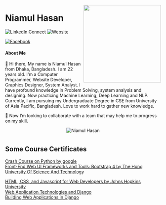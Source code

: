 <a target="_blank" href="https://shunjid.github.io"><img width="250" align="right" src="https://www.mastersoftwaresolutions.com/wp-content/uploads/2014/08/bnr-1.png">
</a>

# Niamul Hasan
[![LinkedIn Connect](https://img.shields.io/badge/%20-Connect-black?color=14171A&labelColor=212121&logo=linkedin&logoColor=ffffff)](https://www.linkedin.com/in/niamul-hassan-b74489118/)
[![Website](https://img.shields.io/badge/%20-Follow-black?color=14171A&labelColor=d81b60&logo=html&logoColor=ffffff)](https://niamul64.github.io/)

[![Facebook](https://img.shields.io/badge/%20-Follow-black?color=14171A&labelColor=050404&logo=facebook&logoColor=ffffff)](https://www.facebook.com/mn.hr.37/)

#### About Me

👋 Hi there, My name is Niamul Hasan from Dhaka, Bangladesh. I am 22 years old. I'm a Computer Programmer, Website Developer, Graphics Designer, System Analyst. I have profound knowledge in Problem Solving, system analysis and designing. Now practicing Machine Learning, Deep Learning and NLP. Currently, I am pursuing my Undergraduate Degree in CSE from University of Asia Pacific, Bangladesh. Love to work hard to gather new knowledge.



👯 Now I’m looking to collaborate with a team that may help me to progress on my skill.


<p align="center"> <img src="https://github-readme-stats.vercel.app/api?username=niamul64&show_icons=true&theme=synthwave" alt="Niamul Hasan" /> <h1>

## Some Course Certificates
  [Crash Course on Python by google](https://www.coursera.org/account/accomplishments/certificate/F53L2Z9AGZKZ)
<br>
 [Front-End Web UI Frameworks and Tools: Bootstrap 4 by The Hong University Of Science And Technology](https://www.coursera.org/account/accomplishments/certificate/YHW6MME3UEZ3)
<br>

 [HTML, CSS, and Javascript for Web Developers by Johns Hopkins University](https://www.coursera.org/account/accomplishments/certificate/F3QEHCSR7AXD)
<br>
 [Web Application Technologies and Django](https://www.coursera.org/account/accomplishments/certificate/BQ3T4Z63V2WT)
 <br>
 [Building Web Applications in Django](https://www.coursera.org/account/accomplishments/certificate/WYPKV6NEA5UM)

##
<!-- theme=radical :: " dark, radical, merko, gruvbox, tokyonight, onedark, cobalt, synthwave, highcontrast, dracula"
**niamul64/niamul64** is a ✨ _special_ ✨ repository because its `README.md` (this file) appears on your GitHub profile.

Here are some ideas to get you started:

- 🔭 I’m currently working on ...
- 🌱 I’m currently learning ...

- 🤔 I’m looking for help with ...
- 💬 Ask me about ...
- 📫 How to reach me: ...
- 😄 Pronouns: ...
- ⚡ Fun fact: ...
-->
